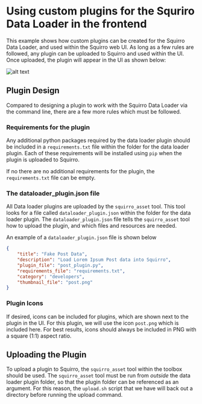 # Using custom plugins for the Squriro Data Loader in the frontend

This example shows how custom plugins can be created for the Squirro Data Loader, and used within the Squirro web UI. As long as a few rules are followed, any plugin can be uploaded to Squirro and used within the UI.
Once uploaded, the plugin will appear in the UI as shown below:

![alt text](https://lh5.googleusercontent.com/oxsG1i-fx3Dv-07kvtDbD4WJPjXk7NmCZdY1-CRbwXqLuJXq6Uh46gYPtblYHICEe6r9xBcNigfmK2c=w2560-h1958-rw, "An uploaded Plugin")

## Plugin Design
Compared to designing a plugin to work with the Squirro Data Loader via the command line, there are a few more rules which must be followed.

### Requirements for the plugin
Any additional python packages required by the data loader plugin should be included in a `requirements.txt` file within the folder for the data loader plugin. Each of these requirements will be installed using `pip` when the plugin is uploaded to Squirro.

If no there are no additional requirements for the plugin, the `requirements.txt` file can be empty.

### The dataloader_plugin.json file
All Data loader plugins are uploaded by the `squirro_asset` tool. This tool looks for a file called `dataloader_plugin.json` within the folder for the data loader plugin. The `dataloader_plugin.json` file tells the `squirro_asset` tool how to upload the plugin, and which files and resources are needed.

An example of a `dataloader_plugin.json` file is shown below
```json
{
    "title": "Fake Post Data",
    "description": "Load Lorem Ipsum Post data into Squirro",
    "plugin_file": "post_plugin.py",
    "requirements_file": "requirements.txt",
    "category": "developers",
    "thumbnail_file": "post.png"
}
```

### Plugin Icons
If desired, icons can be included for plugins, which are shown next to the plugin in the UI. For this plugin, we will use the icon `post.png` which is included here.
For best results, icons should always be included in PNG with a square (1:1) aspect ratio.

## Uploading the Plugin
To upload a plugin to Squirro, the `squirro_asset` tool within the toolbox should be used.
The `squirro_asset` tool must be run from _outside_ the data loader plugin folder, so that the plugin folder can be referenced as an argument. For this reason, the `upload.sh` script that we have will back out a directory before running the upload command.
